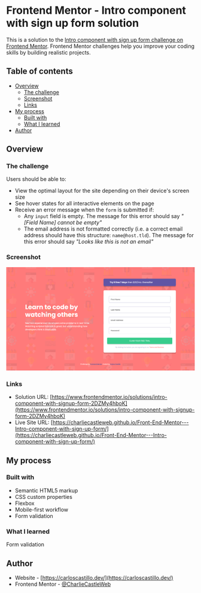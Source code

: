 # Frontend Mentor - Intro component with sign up form solution

This is a solution to the [Intro component with sign up form challenge on Frontend Mentor](https://www.frontendmentor.io/challenges/intro-component-with-signup-form-5cf91bd49edda32581d28fd1). Frontend Mentor challenges help you improve your coding skills by building realistic projects. 

## Table of contents

- [Overview](#overview)
  - [The challenge](#the-challenge)
  - [Screenshot](#screenshot)
  - [Links](#links)
- [My process](#my-process)
  - [Built with](#built-with)
  - [What I learned](#what-i-learned)
- [Author](#author)

## Overview

### The challenge

Users should be able to:

- View the optimal layout for the site depending on their device's screen size
- See hover states for all interactive elements on the page
- Receive an error message when the `form` is submitted if:
  - Any `input` field is empty. The message for this error should say *"[Field Name] cannot be empty"*
  - The email address is not formatted correctly (i.e. a correct email address should have this structure: `name@host.tld`). The message for this error should say *"Looks like this is not an email"*

### Screenshot

![](./images/Screenshot.png)

### Links

- Solution URL: [https://www.frontendmentor.io/solutions/intro-component-with-signup-form-2DZMy4hboK](https://www.frontendmentor.io/solutions/intro-component-with-signup-form-2DZMy4hboK)
- Live Site URL: [https://charliecastleweb.github.io/Front-End-Mentor---Intro-component-with-sign-up-form/](https://charliecastleweb.github.io/Front-End-Mentor---Intro-component-with-sign-up-form/)

## My process

### Built with

- Semantic HTML5 markup
- CSS custom properties
- Flexbox
- Mobile-first workflow
- Form validation

### What I learned

Form validation

## Author

- Website - [https://carloscastillo.dev/](https://carloscastillo.dev/)
- Frontend Mentor - [@CharlieCastleWeb](https://www.frontendmentor.io/profile/CharlieCastleWeb)
